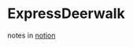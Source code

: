 # ExpressDeerwalk
notes in [notion](https://gusty-stinger-c1a.notion.site/Deerwalk-React-745579dbf88e4a20ad3e4eeaa644b94f)
